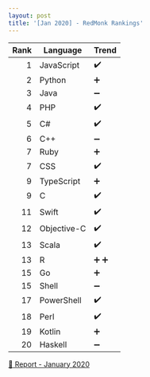 ```yaml
---
layout: post
title: '[Jan 2020] - RedMonk Rankings'
---
```



| Rank | Language    | Trend              |
| ---: | ----------- | -------------------|
| 1    | JavaScript  |:heavy_check_mark:  |
| 2    | Python      |:heavy_plus_sign:   |
| 3    | Java        |:heavy_minus_sign:  |
| 4    | PHP         |:heavy_check_mark:  |
| 5    | C#          |:heavy_check_mark:  |
| 6    | C++         |:heavy_minus_sign:  |
| 7    | Ruby        |:heavy_plus_sign:   |
| 7    | CSS         |:heavy_check_mark:  |
| 9    | TypeScript  |:heavy_plus_sign:   |
| 9    | C           |:heavy_check_mark:  |
| 11   | Swift       |:heavy_check_mark:  |
| 12   | Objective-C |:heavy_check_mark:  |
| 13   | Scala       |:heavy_check_mark:  |
| 13   | R           |:heavy_plus_sign: :heavy_plus_sign: |
| 15   | Go          |:heavy_plus_sign:   |
| 15   | Shell       |:heavy_minus_sign:  |
| 17   | PowerShell  |:heavy_check_mark:  |
| 18   | Perl        |:heavy_check_mark:  |
| 19   | Kotlin      |:heavy_plus_sign:   |
| 20   | Haskell     |:heavy_minus_sign:  |

[:link: Report - January 2020 ](https://redmonk.com/sogrady/2020/02/28/language-rankings-1-20)